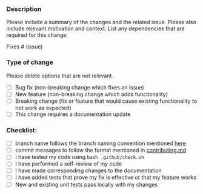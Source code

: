 ### Description

Please include a summary of the changes and the related issue. Please also include relevant motivation and context. List any dependencies that are required for this change.

Fixes # (issue)

### Type of change

Please delete options that are not relevant.

- [ ] Bug fix (non-breaking change which fixes an issue)
- [ ] New feature (non-breaking change which adds functionality)
- [ ] Breaking change (fix or feature that would cause existing functionality to not work as expected)
- [ ] This change requires a documentation update

### Checklist:

- [ ] branch name follows the branch naming convention mentioned [here](https://github.com/sudiptob2/leet-easy/blob/main/docs/BRANCH-NAMING.md)
- [ ] commit messages to follow the format mentioned in [contributing.md](https://github.com/sudiptob2/leet-easy/blob/main/docs/CONTRIBUTING.md)
- [ ] I have tested my code using `bash .github/check.sh`
- [ ] I have performed a self-review of my code
- [ ] I have made corresponding changes to the documentation
- [ ] I have added tests that prove my fix is effective or that my feature works
- [ ] New and existing unit tests pass locally with my changes
